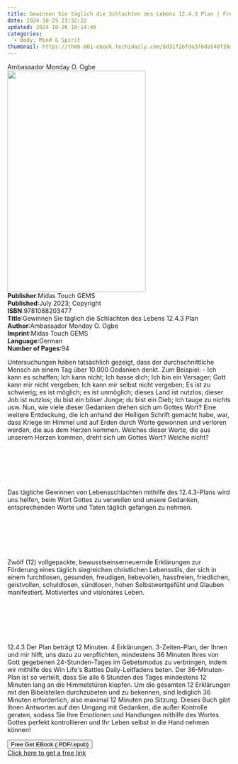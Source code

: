 ```yaml
---
title: Gewinnen Sie täglich die Schlachten des Lebens 12.4.3 Plan | Free Book
date: 2024-10-25 23:32:22
updated: 2024-10-26 10:14:46
categories:
  - Body, Mind & Spirit
thumbnail: https://thmb-001-ebook.techidaily.com/6d31f2bfda376da548f39a61bb365947e65c247416860eab467bec4f20a643c5.jpg
---
```

<main id="book-container">
  <div class="flex flex-col">
    <div class="book-brief flex-1 py-6 px-4 sm:p-6 md:py-10 md:px-8">
      <!-- brief-->
      <div class="book-brief-main">Ambassador Monday O. Ogbe</div>
    </div>
    <div
      class="book-meta-info flex-1 grid gap-4 col-start-1 col-end-3 row-start-1 sm:mb-6 sm:grid-cols-4 lg:gap-6 lg:col-start-2 lg:row-end-6 lg:row-span-6 lg:mb-0"
    >
      <div
        class="book-meta-info-left place-content-center mt-4 p-4 text-sm leading-6 col-start-2 col-span-2 dark:text-slate-400"
      >
        <img
          class="w-full h-500 object-cover rounded-lg sm:h-255 sm:col-span-2 lg:col-span-full"
          src="https://img-001-ebook.techidaily.com/17a3fc4408bc25b89c908b55c3c34a28a10517ee03bb9dd2ea82df7bda9a53d7.jpg"
          alt=""
          width="312"
          height="500"
        />
      </div>
      <div
        class="book-meta-info-right mt-2 col-start-1 row-start-2 col-span-3 self-center"
      >
        <!-- meta data  -->
        <div class="flex flex-col px-4 md:px-8">
          <div class="flex-1">
            <strong>Publisher</strong>:<span class="px-2"
              >Midas Touch GEMS</span
            >
          </div>
          <div class="flex-1">
            <strong>Published</strong>:<span class="px-2"
              >July 2023; Copyright</span
            >
          </div>
          <div class="flex-1">
            <strong>ISBN</strong>:<span class="px-2">9781088203477</span>
          </div>
          <div class="flex-1">
            <strong>Title</strong>:<span class="px-2"
              >Gewinnen Sie täglich die Schlachten des Lebens 12.4.3 Plan</span
            >
          </div>
          <div class="flex-1">
            <strong>Author</strong>:<span class="px-2"
              >Ambassador Monday O. Ogbe</span
            >
          </div>
          <div class="flex-1">
            <strong>Imprint</strong>:<span class="px-2">Midas Touch GEMS</span>
          </div>
          <div class="flex-1">
            <strong>Language</strong>:<span class="px-2">German</span>
          </div>
          <div class="flex-1">
            <strong>Number of Pages</strong>:<span class="px-2">94</span>
          </div>
        </div>
      </div>
    </div>
    <div class="book-description flex-1 py-6 px-4 sm:p-6 md:py-10 md:px-8">
      <div class="book-description-main">
        <div accordion-content="" id="description">
          <p>
            Untersuchungen haben tatsächlich gezeigt, dass der durchschnittliche
            Mensch an einem Tag über 10.000 Gedanken denkt. Zum Beispiel: - Ich
            kann es schaffen; Ich kann nicht; Ich hasse dich; Ich bin ein
            Versager; Gott kann mir nicht vergeben; Ich kann mir selbst nicht
            vergeben; Es ist zu schwierig; es ist möglich; es ist unmöglich;
            dieses Land ist nutzlos; dieser Job ist nutzlos; du bist ein böser
            Junge; du bist ein Dieb; Ich tauge zu nichts usw. Nun, wie viele
            dieser Gedanken drehen sich um Gottes Wort? Eine weitere Entdeckung,
            die ich anhand der Heiligen Schrift gemacht habe, war, dass Kriege
            im Himmel und auf Erden durch Worte gewonnen und verloren werden,
            die aus dem Herzen kommen. Welches dieser Worte, die aus unserem
            Herzen kommen, dreht sich um Gottes Wort? Welche nicht?
          </p>
          <p><br /></p>
          <p>&nbsp;</p>
          <p><br /></p>
          <p>
            Das tägliche Gewinnen von Lebensschlachten mithilfe des 12.4.3-Plans
            wird uns helfen, beim Wort Gottes zu verweilen und unsere Gedanken,
            entsprechenden Worte und Taten täglich gefangen zu nehmen.
          </p>
          <p><br /></p>
          <p>&nbsp;</p>
          <p><br /></p>
          <p>
            Zwölf (12) vollgepackte, bewusstseinserneuernde Erklärungen zur
            Förderung eines täglich siegreichen christlichen Lebensstils, der
            sich in einem furchtlosen, gesunden, freudigen, liebevollen,
            hassfreien, friedlichen, geistvollen, schuldlosen, sündlosen, hohen
            Selbstwertgefühl und Glauben manifestiert. Motiviertes und
            visionäres Leben.
          </p>
          <p><br /></p>
          <p>&nbsp;</p>
          <p><br /></p>
          <p>
            12.4.3 Der Plan beträgt 12 Minuten. 4 Erklärungen. 3-Zeiten-Plan,
            der Ihnen und mir hilft, uns dazu zu verpflichten, mindestens 36
            Minuten Ihres von Gott gegebenen 24-Stunden-Tages im Gebetsmodus zu
            verbringen, indem wir mithilfe des Win Life's Battles
            Daily-Leitfadens beten. Der 36-Minuten-Plan ist so verteilt, dass
            Sie alle 6 Stunden des Tages mindestens 12 Minuten lang an die
            Himmelstüren klopfen. Um die gesamten 12 Erklärungen mit den
            Bibelstellen durchzubeten und zu bekennen, sind lediglich 36 Minuten
            erforderlich, also maximal 12 Minuten pro Sitzung. Dieses Buch gibt
            Ihnen Antworten auf den Umgang mit Gedanken, die außer Kontrolle
            geraten, sodass Sie Ihre Emotionen und Handlungen mithilfe des
            Wortes Gottes perfekt kontrollieren und Ihr Leben selbst in die Hand
            nehmen können!
          </p>
        </div>
        <div class="accordion-fader"></div>
      </div>
    </div>
    <div class="book-excerpts flex-1 py-6 px-4 sm:p-6 md:py-10 md:px-8"></div>
    <div
      class="book-about-author flex-1 py-6 px-4 sm:p-6 md:py-10 md:px-8"
    ></div>
    <div class="book-free-get flex-1 py-6 px-4 sm:p-6 md:py-10 md:px-8">
      <button
        id="btn-free-get"
        class="bg-blue-500 hover:bg-blue-700 text-white font-bold py-2 px-4 rounded"
      >
        Free Get EBook (.PDF/.epub)
      </button>
      <div id="countdown-display" class="px-2 text-lg mt-2"></div>
      <a
        id="free-link"
        class="hidden bg-blue-500 hover:bg-blue-700 text-white font-bold py-2 px-4 rounded"
        href="https://www.ebooks.com/en-us/book/210904189/gewinnen-sie-t-glich-die-schlachten-des-lebens-12-4-3-plan/ambassador-monday-o-ogbe/"
        target="_blank"
        >Click here to get a free link</a
      >
    </div>
    <script>
      let countdownTime = 0;
      let countdownInterval = null;
      document
        .getElementById('btn-free-get')
        .addEventListener('click', startCountdown);
      function startCountdown() {
        countdownTime = new Date().getTime() + 60000 * 3;
        countdownInterval = setInterval(updateCountdown, 1000);
        document.getElementById('btn-free-get').disabled = true;
        document
          .getElementById('btn-free-get')
          .classList.add('bg-gray-500', 'cursor-not-allowed');
      }
      function updateCountdown() {
        let currentTime = new Date().getTime();
        let timeLeft = countdownTime - currentTime;
        let secondsLeft = Math.floor(timeLeft / 1000);
        document.getElementById('countdown-display').innerHTML =
          `Remaining time: ${secondsLeft} seconds.`;
        if (secondsLeft <= 0) {
          clearInterval(countdownInterval);
          document.getElementById('btn-free-get').classList.add('hidden');
          document.getElementById('free-link').classList.remove('hidden');
          document.getElementById('countdown-display').innerHTML = '';
        }
      }
    </script>
  </div>
</main>
